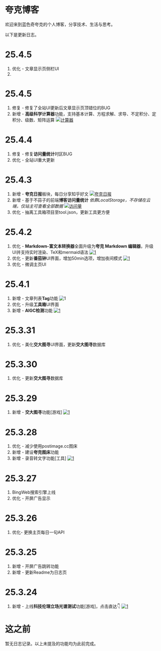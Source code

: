 # 夸克博客

欢迎来到蓝色奇夸克的个人博客，分享技术、生活与思考。

以下是更新日志。
# 25.4.5
1. 优化 - 文章显示页侧栏UI
2. 
# 25.4.5
1. 修复 - 修复了全站UI更新后文章显示页顶错位的BUG
2. 新增 - **高级科学计算器**功能，支持基本计算、方程求解、求导、不定积分、定积分、级数、矩阵运算
      [![计算器](https://cdn.jsdelivr.net/gh/lsqkk/image@main/20250406213509565.png)](https://lsqkk.github.io/tool/calculator.html)
# 25.4.4
1. 修复 - 修复**访问量统计**时区BUG
2. 优化 - 全站UI重大更新

# 25.4.3
1. 新增 - **夸克日报**板块，每日分享知乎好文
   [![夸克日报](https://cdn.jsdelivr.net/gh/lsqkk/image@main/20250403201933825.png)](https://lsqkk.github.io/daily)
2. 新增 - 基于不蒜子的前端**博客访问量统计**
   *依靠LocalStorage，不存储在云端，仅站主可查看全部数据*
   [![访问量](https://cdn.jsdelivr.net/gh/lsqkk/image@main/20250403202110406.png)](https://lsqkk.github.io/stats.html)
3. 优化 - 抽离工具箱项目至tool.json，更新工具更方便
# 25.4.2
1. 优化 - **Markdown-富文本转换器**全面升级为**夸克 Markdown 编辑器**，升级UI并支持实时渲染、TeX和mermaid语法
   [![1](https://cdn.jsdelivr.net/gh/lsqkk/image@main/20250402113721166.png)](https://lsqkk.github.io/tool/tool-md.html)
2. 优化 - 更新**番茄钟**UI界面，增加50min选项，增加夜间模式
   [![1](https://cdn.jsdelivr.net/gh/lsqkk/image@main/20250402145833893.png)](https://lsqkk.github.io/tool/pomodoro.html)
3. 优化 - 微调主页UI
# 25.4.1
1. 新增 - 文章列表**Tag**功能
   ![1](https://cdn.jsdelivr.net/gh/lsqkk/image@main/20250401164653138.png)
2. 优化 - 升级**工具箱**UI界面
3. 新增 - **AIGC检测**功能
  [![1](https://cdn.jsdelivr.net/gh/lsqkk/image@main/IMG_20250401_221432.jpg)](https://lsqkk.github.io/tool/aigc.html)
# 25.3.31
1. 优化 - 美化**交大图寻**UI界面，更新**交大图寻**数据库

# 25.3.30
1. 优化 - 更新**交大图寻**数据库

# 25.3.29
1. 新增 - **交大图寻**功能[游戏]
     [![1](https://lsqkk.github.io/games/8.png)](https://lsqkk.github.io/games/xjtx)
   
# 25.3.28
1. 优化 - 减少使用postimage.cc图床
2. 新增 - 建设**夸克图床**功能
3. 新增 - 录音转文字功能[工具]
  [![1](https://cdn.jsdelivr.net/gh/lsqkk/image@main/20250328202102461.png)](https://lsqkk.github.io/tool/tool-audio2txt.html)

# 25.3.27
1. BingWeb搜索引擎上线
2. 优化 - 开屏广告显示

# 25.3.26
1. 优化- 更换主页每日一句API

# 25.3.25
1. 新增 - 开屏广告跳转功能
2. 新增 - 更新Readme为日志页

# 25.3.24
1. 新增 - 上线**科技伦理立场光谱测试**功能[游戏]，点击直达👇
[![1](https://i.postimg.cc/MKdcZ4cm/image.png)](https://lsqkk.github.io/estest)

# 这之前
暂无日志记录。以上未提及的功能均为此前完成。
